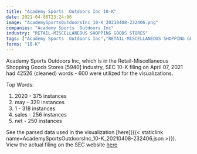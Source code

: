 ```yaml
---
title: "Academy Sports  Outdoors Inc 10-K"
date: 2021-04-08T23:24:06
image: "AcademySportsOutdoorsInc_10-K_20210408-232406.png"
companies: "Academy Sports  Outdoors Inc"
industry: "RETAIL-MISCELLANEOUS SHOPPING GOODS STORES"
tags: ["Academy Sports  Outdoors Inc","RETAIL-MISCELLANEOUS SHOPPING GOODS STORES","04-07-2021","10-K"]
forms: "10-K"
---
```

Academy Sports  Outdoors Inc, which is in the Retail-Miscellaneous Shopping Goods Stores [5940] industry, SEC 10-K filing on April 07, 2021 had 42526 (cleaned) words - 600 were utilized for the visualizations.

Top Words:
1. 2020 - 375 instances
2. may - 320 instances
3. 1 - 318 instances
4. sales - 256 instances
5. net - 250 instances


See the parsed data used in the visualization [here]({{< staticlink name=AcademySportsOutdoorsInc_10-K_20210408-232406.json >}}).  
View the actual filing on the SEC website [here](https://www.sec.gov/Archives/edgar/data/1817358/0001817358-21-000059.txt)